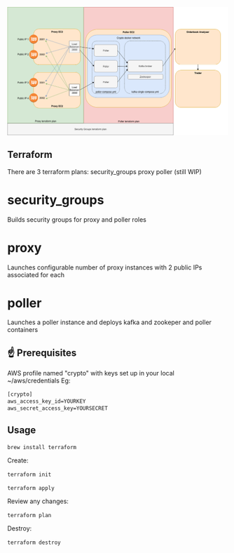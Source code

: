 ![alt text](../poller-decoupling.png)

## Terraform

There are 3 terraform plans:
security_groups
proxy
poller (still WIP)

# security_groups
Builds security groups for proxy and poller roles

# proxy
Launches configurable number of proxy instances with 2 public IPs associated for each

# poller
Launches a poller instance and deploys kafka and zookeper and poller containers

## ☝ Prerequisites
AWS profile named "crypto" with keys set up in your local ~/aws/credentials
Eg:

```
[crypto]
aws_access_key_id=YOURKEY
aws_secret_access_key=YOURSECRET
```

## Usage

`brew install terraform`

Create:

`terraform init`

`terraform apply`

Review any changes:

`terraform plan`

Destroy:

`terraform destroy`